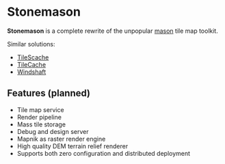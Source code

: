 # Stonemason

**Stonemason** is a complete rewrite of the unpopular [mason](https://github.com/Kotaimen/mason) tile map toolkit.  

Similar solutions:
- [TileScache](http://tilestache.org)
- [TileCache](http://tilecache.org)
- [Windshaft](https://github.com/CartoDB/Windshaft) 


## Features (planned)

- Tile map service
- Render pipeline
- Mass tile storage
- Debug and design server
- Mapnik as raster render engine 
- High quality DEM terrain relief renderer
- Supports both zero configuration and distributed deployment
